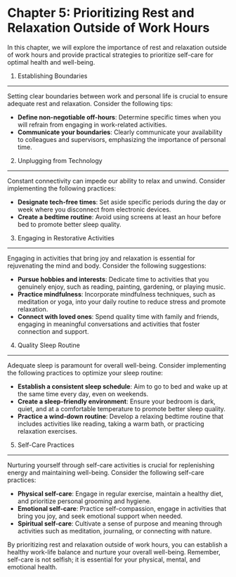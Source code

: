 Chapter 5: Prioritizing Rest and Relaxation Outside of Work Hours
=================================================================

In this chapter, we will explore the importance of rest and relaxation outside of work hours and provide practical strategies to prioritize self-care for optimal health and well-being.

1. Establishing Boundaries
--------------------------

Setting clear boundaries between work and personal life is crucial to ensure adequate rest and relaxation. Consider the following tips:

* **Define non-negotiable off-hours**: Determine specific times when you will refrain from engaging in work-related activities.
* **Communicate your boundaries**: Clearly communicate your availability to colleagues and supervisors, emphasizing the importance of personal time.

2. Unplugging from Technology
-----------------------------

Constant connectivity can impede our ability to relax and unwind. Consider implementing the following practices:

* **Designate tech-free times**: Set aside specific periods during the day or week where you disconnect from electronic devices.
* **Create a bedtime routine**: Avoid using screens at least an hour before bed to promote better sleep quality.

3. Engaging in Restorative Activities
-------------------------------------

Engaging in activities that bring joy and relaxation is essential for rejuvenating the mind and body. Consider the following suggestions:

* **Pursue hobbies and interests**: Dedicate time to activities that you genuinely enjoy, such as reading, painting, gardening, or playing music.
* **Practice mindfulness**: Incorporate mindfulness techniques, such as meditation or yoga, into your daily routine to reduce stress and promote relaxation.
* **Connect with loved ones**: Spend quality time with family and friends, engaging in meaningful conversations and activities that foster connection and support.

4. Quality Sleep Routine
------------------------

Adequate sleep is paramount for overall well-being. Consider implementing the following practices to optimize your sleep routine:

* **Establish a consistent sleep schedule**: Aim to go to bed and wake up at the same time every day, even on weekends.
* **Create a sleep-friendly environment**: Ensure your bedroom is dark, quiet, and at a comfortable temperature to promote better sleep quality.
* **Practice a wind-down routine**: Develop a relaxing bedtime routine that includes activities like reading, taking a warm bath, or practicing relaxation exercises.

5. Self-Care Practices
----------------------

Nurturing yourself through self-care activities is crucial for replenishing energy and maintaining well-being. Consider the following self-care practices:

* **Physical self-care**: Engage in regular exercise, maintain a healthy diet, and prioritize personal grooming and hygiene.
* **Emotional self-care**: Practice self-compassion, engage in activities that bring you joy, and seek emotional support when needed.
* **Spiritual self-care**: Cultivate a sense of purpose and meaning through activities such as meditation, journaling, or connecting with nature.

By prioritizing rest and relaxation outside of work hours, you can establish a healthy work-life balance and nurture your overall well-being. Remember, self-care is not selfish; it is essential for your physical, mental, and emotional health.
